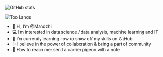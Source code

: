 ![GitHub stats](https://github-readme-stats-alpha-blush-52.vercel.app/api?username=Mandzhi&count_private=true&show_icons=true&hide=issues,contribs,prs&show=prs_merged)

![Top Langs](https://github-readme-stats.vercel.app/api/top-langs/?username=Mandzhi&layout=compact)

- 👋 Hi, I’m @Mandzhi
- 💻 I’m interested in data science / data analysis, machine learning and IT
- 🌱 I’m currently learning how to show off my skills on GitHub
- ✨ I believe in the power of collaboration & being a part of community
- 🪽 How to reach me: send a carrier pigeon with a note
